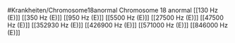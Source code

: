 #Krankheiten/Chromosome18anormal
Chromosome 18 anormal
[[130 Hz (E)]]
[[350 Hz (E)]]
[[950 Hz (E)]]
[[5500 Hz (E)]]
[[27500 Hz (E)]]
[[47500 Hz (E)]]
[[352930 Hz (E)]]
[[426900 Hz (E)]]
[[571000 Hz (E)]]
[[846000 Hz (E)]]